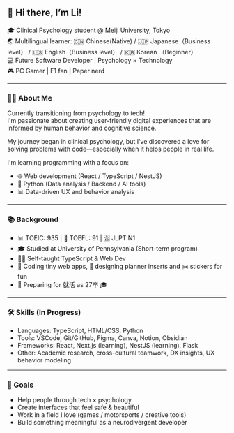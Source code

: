 ## 👋 Hi there, I’m Li!

🎓 Clinical Psychology student @ Meiji University, Tokyo  
🌏 Multilingual learner: 🇨🇳 Chinese(Native) / 🇯🇵 Japanese（Business level） / 🇺🇸 English（Business level） / 🇰🇷 Korean （Beginner）  
💻 Future Software Developer | Psychology × Technology  
🎮 PC Gamer | F1 fan | Paper nerd  


---


### 👩‍💻 About Me

Currently transitioning from psychology to tech!  
I'm passionate about creating user-friendly digital experiences that are informed by human behavior and cognitive science.

My journey began in clinical psychology, but I’ve discovered a love for solving problems with code—especially when it helps people in real life.

I'm learning programming with a focus on:
- 🌐 Web development (React / TypeScript / NestJS)
- 🐍 Python (Data analysis / Backend / AI tools)
- 📊 Data-driven UX and behavior analysis


---


### 📚 Background  

- 📊 TOEIC: 935 | 📘 TOEFL: 91 | 🈴 JLPT N1  
- 🎓 Studied at University of Pennsylvania (Short-term program)  
- 👩‍💻 Self-taught TypeScript & Web Dev  
- 🧪 Coding tiny web apps, 🎨 designing planner inserts and ✂️ stickers for fun  
- 🧭 Preparing for 就活 as 27卒 🎓  


---


### 🛠 Skills (In Progress)

- Languages: TypeScript, HTML/CSS, Python
- Tools: VSCode, Git/GitHub, Figma, Canva, Notion, Obsidian  
- Frameworks: React, Next.js (learning), NestJS (learning), Flask  
- Other: Academic research, cross-cultural teamwork, DX insights, UX behavior modeling


---


### 🧡 Goals  

- Help people through tech × psychology  
- Create interfaces that feel safe & beautiful  
- Work in a field I love (games / motorsports / creative tools)  
- Build something meaningful as a neurodivergent developer  
